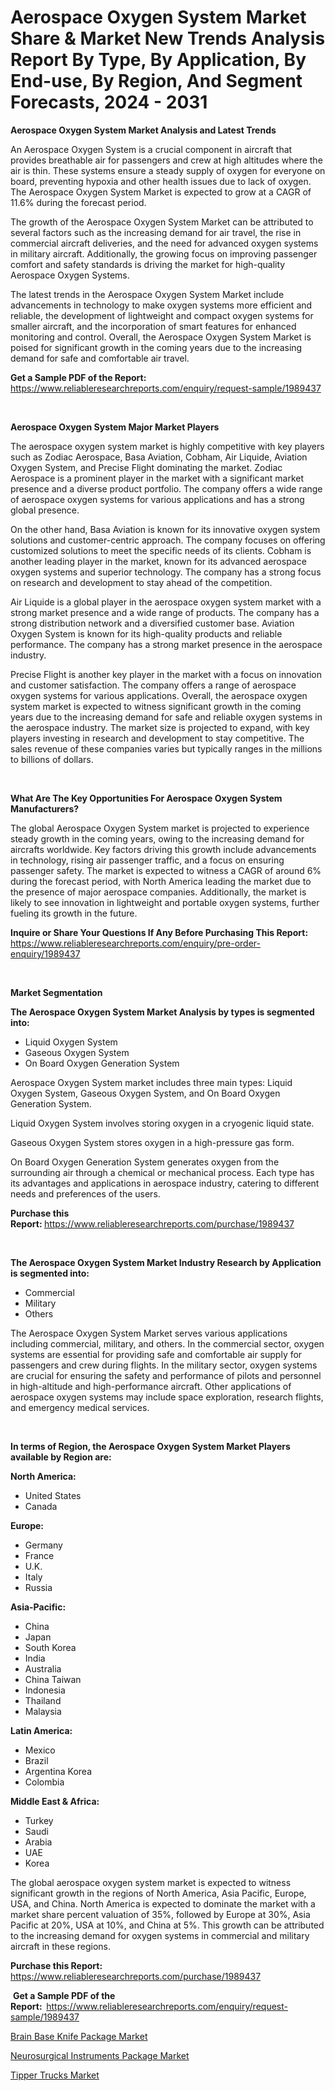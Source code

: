 <p><h1>Aerospace Oxygen System Market Share & Market New Trends Analysis Report By Type, By Application, By End-use, By Region, And Segment Forecasts, 2024 - 2031</h1></p><p><strong>Aerospace Oxygen System Market Analysis and Latest Trends</strong></p>
<p><p>An Aerospace Oxygen System is a crucial component in aircraft that provides breathable air for passengers and crew at high altitudes where the air is thin. These systems ensure a steady supply of oxygen for everyone on board, preventing hypoxia and other health issues due to lack of oxygen. The Aerospace Oxygen System Market is expected to grow at a CAGR of 11.6% during the forecast period.</p><p>The growth of the Aerospace Oxygen System Market can be attributed to several factors such as the increasing demand for air travel, the rise in commercial aircraft deliveries, and the need for advanced oxygen systems in military aircraft. Additionally, the growing focus on improving passenger comfort and safety standards is driving the market for high-quality Aerospace Oxygen Systems.</p><p>The latest trends in the Aerospace Oxygen System Market include advancements in technology to make oxygen systems more efficient and reliable, the development of lightweight and compact oxygen systems for smaller aircraft, and the incorporation of smart features for enhanced monitoring and control. Overall, the Aerospace Oxygen System Market is poised for significant growth in the coming years due to the increasing demand for safe and comfortable air travel.</p></p>
<p><strong>Get a Sample PDF of the Report:&nbsp;</strong> <a href="https://www.reliableresearchreports.com/enquiry/request-sample/1989437">https://www.reliableresearchreports.com/enquiry/request-sample/1989437</a></p>
<p>&nbsp;</p>
<p><strong>Aerospace Oxygen System Major Market Players</strong></p>
<p><p>The aerospace oxygen system market is highly competitive with key players such as Zodiac Aerospace, Basa Aviation, Cobham, Air Liquide, Aviation Oxygen System, and Precise Flight dominating the market. Zodiac Aerospace is a prominent player in the market with a significant market presence and a diverse product portfolio. The company offers a wide range of aerospace oxygen systems for various applications and has a strong global presence.</p><p>On the other hand, Basa Aviation is known for its innovative oxygen system solutions and customer-centric approach. The company focuses on offering customized solutions to meet the specific needs of its clients. Cobham is another leading player in the market, known for its advanced aerospace oxygen systems and superior technology. The company has a strong focus on research and development to stay ahead of the competition.</p><p>Air Liquide is a global player in the aerospace oxygen system market with a strong market presence and a wide range of products. The company has a strong distribution network and a diversified customer base. Aviation Oxygen System is known for its high-quality products and reliable performance. The company has a strong market presence in the aerospace industry.</p><p>Precise Flight is another key player in the market with a focus on innovation and customer satisfaction. The company offers a range of aerospace oxygen systems for various applications. Overall, the aerospace oxygen system market is expected to witness significant growth in the coming years due to the increasing demand for safe and reliable oxygen systems in the aerospace industry. The market size is projected to expand, with key players investing in research and development to stay competitive. The sales revenue of these companies varies but typically ranges in the millions to billions of dollars.</p></p>
<p>&nbsp;</p>
<p><strong>What Are The Key Opportunities For Aerospace Oxygen System Manufacturers?</strong></p>
<p><p>The global Aerospace Oxygen System market is projected to experience steady growth in the coming years, owing to the increasing demand for aircrafts worldwide. Key factors driving this growth include advancements in technology, rising air passenger traffic, and a focus on ensuring passenger safety. The market is expected to witness a CAGR of around 6% during the forecast period, with North America leading the market due to the presence of major aerospace companies. Additionally, the market is likely to see innovation in lightweight and portable oxygen systems, further fueling its growth in the future.</p></p>
<p><strong>Inquire or Share Your Questions If Any Before Purchasing This Report:</strong> <a href="https://www.reliableresearchreports.com/enquiry/pre-order-enquiry/1989437">https://www.reliableresearchreports.com/enquiry/pre-order-enquiry/1989437</a></p>
<p>&nbsp;</p>
<p><strong>Market Segmentation</strong></p>
<p><strong>The Aerospace Oxygen System Market Analysis by types is segmented into:</strong></p>
<p><ul><li>Liquid Oxygen System</li><li>Gaseous Oxygen System</li><li>On Board Oxygen Generation System</li></ul></p>
<p><p>Aerospace Oxygen System market includes three main types: Liquid Oxygen System, Gaseous Oxygen System, and On Board Oxygen Generation System. </p><p>Liquid Oxygen System involves storing oxygen in a cryogenic liquid state. </p><p>Gaseous Oxygen System stores oxygen in a high-pressure gas form. </p><p>On Board Oxygen Generation System generates oxygen from the surrounding air through a chemical or mechanical process. Each type has its advantages and applications in aerospace industry, catering to different needs and preferences of the users.</p></p>
<p><strong>Purchase this Report:&nbsp;</strong><a href="https://www.reliableresearchreports.com/purchase/1989437">https://www.reliableresearchreports.com/purchase/1989437</a></p>
<p>&nbsp;</p>
<p><strong>The Aerospace Oxygen System Market Industry Research by Application is segmented into:</strong></p>
<p><ul><li>Commercial</li><li>Military</li><li>Others</li></ul></p>
<p><p>The Aerospace Oxygen System Market serves various applications including commercial, military, and others. In the commercial sector, oxygen systems are essential for providing safe and comfortable air supply for passengers and crew during flights. In the military sector, oxygen systems are crucial for ensuring the safety and performance of pilots and personnel in high-altitude and high-performance aircraft. Other applications of aerospace oxygen systems may include space exploration, research flights, and emergency medical services.</p></p>
<p>&nbsp;</p>
<p><strong>In terms of Region, the Aerospace Oxygen System Market Players available by Region are:</strong></p>
<p>
    <p> <strong> North America: </strong>
        <ul>
            <li>United States</li>
            <li>Canada</li>
        </ul>
        </p> 
    <p> <strong> Europe: </strong>
        <ul>
            <li>Germany</li>
            <li>France</li>
            <li>U.K.</li>
            <li>Italy</li>
            <li>Russia</li>
        </ul>
        </p> 
    <p> <strong> Asia-Pacific: </strong>
        <ul>
            <li>China</li>
            <li>Japan</li>
            <li>South Korea</li>
            <li>India</li>
            <li>Australia</li>
            <li>China Taiwan</li>
            <li>Indonesia</li>
            <li>Thailand</li>
            <li>Malaysia</li>
        </ul>
        </p> 
    <p> <strong> Latin America: </strong>
        <ul>
            <li>Mexico</li>
            <li>Brazil</li>
            <li>Argentina Korea</li>
            <li>Colombia</li>
        </ul>
        </p> 
    <p> <strong> Middle East & Africa: </strong>
        <ul>
            <li>Turkey</li>
            <li>Saudi</li>
            <li>Arabia</li>
            <li>UAE</li>
            <li>Korea</li>
        </ul>
    </p>
    </p>
<p><p>The global aerospace oxygen system market is expected to witness significant growth in the regions of North America, Asia Pacific, Europe, USA, and China. North America is expected to dominate the market with a market share percent valuation of 35%, followed by Europe at 30%, Asia Pacific at 20%, USA at 10%, and China at 5%. This growth can be attributed to the increasing demand for oxygen systems in commercial and military aircraft in these regions.</p></p>
<p><strong>Purchase this Report: </strong><a href="https://www.reliableresearchreports.com/purchase/1989437">https://www.reliableresearchreports.com/purchase/1989437</a></p>
<p>&nbsp;<strong>Get a Sample PDF of the Report:&nbsp;&nbsp;</strong><a href="https://www.reliableresearchreports.com/enquiry/request-sample/1989437">https://www.reliableresearchreports.com/enquiry/request-sample/1989437</a></p>
<p><strong></strong></p>
<p><p><a href="https://view.publitas.com/reportprime-1/brain-base-knife-package-market-size-evaluating-its-market-trends-growth-and-projections-2023-2030/">Brain Base Knife Package Market</a></p><p><a href="https://view.publitas.com/reportprime-1/neurosurgical-instruments-package-market-size-growth-and-forecast-from-2023-2030/">Neurosurgical Instruments Package Market</a></p><p><a href="https://github.com/ruddyyedelwadw/Market-Research-Report-List-1/blob/main/tipper-trucks-market.md">Tipper Trucks Market</a></p></p>